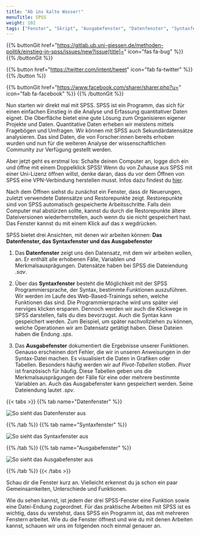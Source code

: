 ```yaml
---
title: "Ab ins kalte Wasser!"
menuTitle: SPSS
weight: 102
tags: ["Fenster", "Skript", "Ausgabefenster", "Datenfenster", "Syntaxfenster"]  # Tags hiereinsetzen; Kurzwort, was auf der Seite passsiert
---
```


{{% buttonGit href="https://gitlab.ub.uni-giessen.de/methoden-politik/einstieg-in-spss/issues/new?issue[title]=" icon="fas fa-bug" %}} {{% /buttonGit %}} 

{{% button href="https://twitter.com/intent/tweet" icon="fab fa-twitter" %}} {{% /button %}}

{{% buttonGit href="https://www.facebook.com/sharer/sharer.php?u=" icon="fab fa-facebook" %}} {{% /buttonGit %}}

Nun starten wir direkt mal mit SPSS. SPSS ist ein Programm, das sich für einen einfachen Einstieg in die Analyse und Erfassung quantitativer Daten eignet. Die Oberfläche bietet eine gute Lösung zum Organisieren eigener Projekte und Daten. Quantitative Daten erheben wir meistens mittels Fragebögen und Umfragen. Wir können mit SPSS auch Sekundärdatensätze analysieren. Das sind Daten, die von Forscher:innen bereits erhoben wurden und nun für die weiteren Analyse der wissenschaftlichen Community zur Verfügung gestellt werden. 

Aber jetzt geht es erstmal los: Schalte deinen Computer an, logge dich ein und öffne mit einem Doppelklick SPSS! Wenn du von Zuhause aus SPSS mit einer Uni-Lizenz öffnen willst, denke daran, dass du vor dem Öffnen von SPSS eine VPN-Verbindung herstellen musst. Infos dazu findest du [hier](https://www.uni-giessen.de/de/fbz/svc/hrz/svc/netz/campus/vpn).

Nach dem Öffnen siehst du zunächst ein Fenster, dass dir Neuerungen, zuletzt verwendete Datensätze und Restorepunkte zeigt. Restorepunkte sind von SPSS automatisch gespeicherte Arbeitsschritte. Falls dein Computer mal abstürzen sollte, kannst du durch die Restorepunkte ältere Dateiversionen wiederherrstellen, auch wenn du sie nicht gespeichert hast. Das Fenster kannst du mit einem Klick auf das `X` wegdrücken. 

SPSS bietet drei Ansichten, mit denen wir arbeiten können: **Das Datenfenster, das Syntaxfenster und das Ausgabefenster**

1. Das **Datenfenster** zeigt uns den Datensatz, mit dem wir arbeiten wollen, an. Er enthält alle erhobenen Fälle, Variablen und Merkmalsausprägungen. Datensätze haben bei SPSS die Dateiendung *.sav*.

1. Über das **Syntaxfenster** besteht die Möglichkeit mit der SPSS Programmiersprache, der Syntax, bestimmte Funktionen auszuführen. Wir werden im Laufe des Web-Based-Trainings sehen, welche Funktionen das sind. Die Programmiersprache wird uns später viel nerviges klicken ersparen. Dennoch werden wir auch die Klickwege in SPSS darstellen, falls du dies bevorzugst. Auch die Syntax kann gespeichert werden. Zum Beispiel, um später nachvollziehen zu können, welche Operationen wir am Datensatz getätigt haben. Diese Dateien haben die Endung *.sps*.

1. Das **Ausgabefenster** dokumentiert die Ergebnisse unserer Funktionen. Genauso erscheinen dort Fehler, die wir in unseren Anweisungen in der Syntax-Datei machen. Es visualisiert die Daten in Grafiken oder Tabellen. Besonders häufig werden wir auf *Pivot-Tabellen* stoßen. *Pivot* ist französisch für häufig. Diese Tabellen geben uns die Merkmalsausprägungen der Fälle für eine oder mehrere bestimmte Variablen an. Auch das Ausgabefenster kann gespeichert werden. Seine Dateiendung lautet *.spv*.

{{< tabs >}}
{{% tab name="Datenfenster" %}}

![So sieht das Datenfenster aus](../img/Datenfenster.png)

{{% /tab %}}
{{% tab name="Syntaxfenster" %}}

![So sieht das Syntaxfenster aus](../img/Syntaxfenster.png)

{{% /tab %}}
{{% tab name="Ausgabefenster" %}}

![So sieht das Ausgabefenster aus](../img/Ausgabefenster.png)

{{% /tab %}}
{{< /tabs >}}

Schau dir die Fenster kurz an. Vielleicht erkennst du ja schon ein paar Gemeinsamkeiten, Unterschiede und Funktionen.

Wie du sehen kannst, ist jedem der drei SPSS-Fenster eine Funktion sowie eine Datei-Endung zugeordnet. Für das praktische Arbeiten mit SPSS ist es wichtig, dass du verstehst, dass SPSS ein Programm ist, das mit mehreren Fenstern arbeitet. Wie du die Fenster öffnest und wie du mit denen Arbeiten kannst, schauen wir uns im folgenden noch einmal genauer an.



